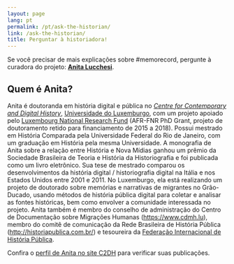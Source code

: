 ```yaml
---
layout: page
lang: pt
permalink: /pt/ask-the-historian/
link: /ask-the-historian/
title: Perguntar à historiadora!
---
```


Se você precisar de mais explicações sobre #memorecord, pergunte à curadora do projeto: [**Anita Lucchesi**](mailto:anita.lucchesi@uni.lu).
<!-- more -->
## Quem é Anita?

Anita é doutoranda em história digital e pública no [*Centre for Contemporary and Digital History*](https://www.c2dh.uni.lu/), [Universidade do Luxemburgo](https://www.uni.lu), com um projeto apoiado pelo [Luxembourg National Research Fund](https://www.fnr.lu) (AFR-FNR PhD Grant, projeto de doutoramento retido para financiamento de 2015 a 2018). Possui mestrado em História Comparada pela Universidade Federal do Rio de Janeiro, com um graduação em História pela mesma Universidade. A monografia de Anita sobre a relação entre História e Nova Mídias ganhou um prêmio da Sociedade Brasileira de Teoria e História da Historiografia e foi publicada como um livro eletrônico. Sua tese de mestrado comparou os desenvolvimentos da história digital / historiografia digital na Itália e nos Estados Unidos entre 2001 e 2011. No Luxemburgo, ela está realizando um projeto de doutorado sobre memórias e narrativas de migrantes no Grão-Ducado, usando métodos de história pública digital para coletar e analisar as fontes históricas, bem como envolver a comunidade interessada no projeto. Anita também é membro do conselho de administração do Centro de Documentação sobre Migrações Humanas (https://www.cdmh.lu), membro do comitê de comunicação da Rede Brasileira de História Pública (http://historiapublica.com.br/) e tesoureira da [Federação Internacional de História Pública](http://ifph.hypotheses.org/).

Confira o [perfil de Anita no site C2DH](https://www.c2dh.uni.lu/people/anita-lucchesi) para verificar suas publicações.

